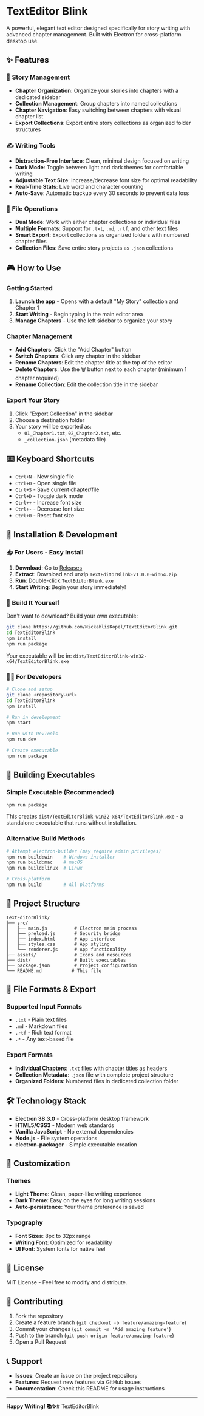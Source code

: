 # TextEditor Blink

A powerful, elegant text editor designed specifically for story writing with advanced chapter management. Built with Electron for cross-platform desktop use.

## ✨ Features

### 📖 **Story Management**
- **Chapter Organization**: Organize your stories into chapters with a dedicated sidebar
- **Collection Management**: Group chapters into named collections
- **Chapter Navigation**: Easy switching between chapters with visual chapter list
- **Export Collections**: Export entire story collections as organized folder structures

### ✍️ **Writing Tools**
- **Distraction-Free Interface**: Clean, minimal design focused on writing
- **Dark Mode**: Toggle between light and dark themes for comfortable writing
- **Adjustable Text Size**: Increase/decrease font size for optimal readability
- **Real-Time Stats**: Live word and character counting
- **Auto-Save**: Automatic backup every 30 seconds to prevent data loss

### 💾 **File Operations**
- **Dual Mode**: Work with either chapter collections or individual files
- **Multiple Formats**: Support for `.txt`, `.md`, `.rtf`, and other text files
- **Smart Export**: Export collections as organized folders with numbered chapter files
- **Collection Files**: Save entire story projects as `.json` collections

## 🎮 How to Use

### **Getting Started**
1. **Launch the app** - Opens with a default "My Story" collection and Chapter 1
2. **Start Writing** - Begin typing in the main editor area
3. **Manage Chapters** - Use the left sidebar to organize your story

### **Chapter Management**
- **Add Chapters**: Click the "Add Chapter" button
- **Switch Chapters**: Click any chapter in the sidebar
- **Rename Chapters**: Edit the chapter title at the top of the editor
- **Delete Chapters**: Use the 🗑️ button next to each chapter (minimum 1 chapter required)
- **Rename Collection**: Edit the collection title in the sidebar

### **Export Your Story**
1. Click "Export Collection" in the sidebar
2. Choose a destination folder
3. Your story will be exported as:
   - `01_Chapter1.txt`, `02_Chapter2.txt`, etc.
   - `_collection.json` (metadata file)

## ⌨️ Keyboard Shortcuts

- `Ctrl+N` - New single file
- `Ctrl+O` - Open single file  
- `Ctrl+S` - Save current chapter/file
- `Ctrl+D` - Toggle dark mode
- `Ctrl++` - Increase font size
- `Ctrl+-` - Decrease font size
- `Ctrl+0` - Reset font size

## 🚀 Installation & Development

### **📥 For Users - Easy Install**
1. **Download**: Go to [Releases](https://github.com/NickahlisKopel/TextEditorBlink/releases)
2. **Extract**: Download and unzip `TextEditorBlink-v1.0.0-win64.zip`
3. **Run**: Double-click `TextEditorBlink.exe`
4. **Start Writing**: Begin your story immediately!

### **🔨 Build It Yourself**
Don't want to download? Build your own executable:
```bash
git clone https://github.com/NickahlisKopel/TextEditorBlink.git
cd TextEditorBlink
npm install
npm run package
```
Your executable will be in: `dist/TextEditorBlink-win32-x64/TextEditorBlink.exe`

### **👩‍💻 For Developers**
```bash
# Clone and setup
git clone <repository-url>
cd TextEditorBlink
npm install

# Run in development
npm start

# Run with DevTools
npm run dev

# Create executable
npm run package
```

## 🔨 Building Executables

### **Simple Executable (Recommended)**
```bash
npm run package
```
This creates `dist/TextEditorBlink-win32-x64/TextEditorBlink.exe` - a standalone executable that runs without installation.

### **Alternative Build Methods**
```bash
# Attempt electron-builder (may require admin privileges)
npm run build:win    # Windows installer
npm run build:mac    # macOS
npm run build:linux  # Linux

# Cross-platform
npm run build        # All platforms
```

## 📁 Project Structure

```
TextEditorBlink/
├── src/
│   ├── main.js          # Electron main process
│   ├── preload.js       # Security bridge
│   ├── index.html       # App interface
│   ├── styles.css       # App styling
│   └── renderer.js      # App functionality
├── assets/              # Icons and resources
├── dist/                # Built executables
├── package.json         # Project configuration
└── README.md           # This file
```

## 🎯 File Formats & Export

### **Supported Input Formats**
- `.txt` - Plain text files
- `.md` - Markdown files  
- `.rtf` - Rich text format
- `.*` - Any text-based file

### **Export Formats**
- **Individual Chapters**: `.txt` files with chapter titles as headers
- **Collection Metadata**: `.json` file with complete project structure
- **Organized Folders**: Numbered files in dedicated collection folder

## 🛠️ Technology Stack

- **Electron 38.3.0** - Cross-platform desktop framework
- **HTML5/CSS3** - Modern web standards
- **Vanilla JavaScript** - No external dependencies
- **Node.js** - File system operations
- **electron-packager** - Simple executable creation

## 🎨 Customization

### **Themes**
- **Light Theme**: Clean, paper-like writing experience
- **Dark Theme**: Easy on the eyes for long writing sessions
- **Auto-persistence**: Your theme preference is saved

### **Typography**
- **Font Sizes**: 8px to 32px range
- **Writing Font**: Optimized for readability
- **UI Font**: System fonts for native feel

## 📝 License

MIT License - Feel free to modify and distribute.

## 🤝 Contributing

1. Fork the repository
2. Create a feature branch (`git checkout -b feature/amazing-feature`)
3. Commit your changes (`git commit -m 'Add amazing feature'`)
4. Push to the branch (`git push origin feature/amazing-feature`)
5. Open a Pull Request

## 📞 Support

- **Issues**: Create an issue on the project repository
- **Features**: Request new features via GitHub issues
- **Documentation**: Check this README for usage instructions

---

**Happy Writing! 📚✨**#   T e x t E d i t o r B l i n k  
 